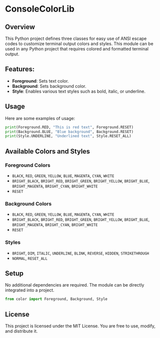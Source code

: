 # ConsoleColorLib

## Overview
This Python project defines three classes for easy use of ANSI escape codes to customize terminal output colors and styles. This module can be used in any Python project that requires colored and formatted terminal output.

## Features:
- **Foreground**: Sets text color.
- **Background**: Sets background color.
- **Style**: Enables various text styles such as bold, italic, or underline.

## Usage
Here are some examples of usage:

```python
print(Foreground.RED, "This is red text", Foreground.RESET)
print(Background.BLUE, "Blue background", Background.RESET)
print(Style.UNDERLINE, "Underlined text", Style.RESET_ALL)
```

## Available Colors and Styles

### Foreground Colors
- `BLACK`, `RED`, `GREEN`, `YELLOW`, `BLUE`, `MAGENTA`, `CYAN`, `WHITE`
- `BRIGHT_BLACK`, `BRIGHT_RED`, `BRIGHT_GREEN`, `BRIGHT_YELLOW`, `BRIGHT_BLUE`, `BRIGHT_MAGENTA`, `BRIGHT_CYAN`, `BRIGHT_WHITE`
- `RESET`

### Background Colors
- `BLACK`, `RED`, `GREEN`, `YELLOW`, `BLUE`, `MAGENTA`, `CYAN`, `WHITE`
- `BRIGHT_BLACK`, `BRIGHT_RED`, `BRIGHT_GREEN`, `BRIGHT_YELLOW`, `BRIGHT_BLUE`, `BRIGHT_MAGENTA`, `BRIGHT_CYAN`, `BRIGHT_WHITE`
- `RESET`

### Styles
- `BRIGHT`, `DIM`, `ITALIC`, `UNDERLINE`, `BLINK`, `REVERSE`, `HIDDEN`, `STRIKETHROUGH`
- `NORMAL`, `RESET_ALL`

## Setup
No additional dependencies are required. The module can be directly integrated into a project.

```python
from color import Foreground, Background, Style
```

## License
This project is licensed under the MIT License. You are free to use, modify, and distribute it.

